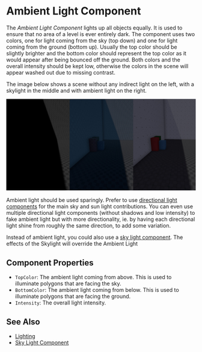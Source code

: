 # Ambient Light Component

The *Ambient Light Component* lights up all objects equally. It is used to ensure that no area of a level is ever entirely dark. The component uses two colors, one for light coming from the sky (top down) and one for light coming from the ground (bottom up). Usually the top color should be slightly brighter and the bottom color should represent the top color as it would appear after being bounced off the ground. Both colors and the overall intensity should be kept low, otherwise the colors in the scene will appear washed out due to missing contrast.

The image below shows a scene without any indirect light on the left, with a skylight in the middle and with ambient light on the right.

![Ambient Light](media/ambient-light.jpg)

Ambient light should be used sparingly. Prefer to use [directional light components](directional-light-component.md) for the main sky and sun light contributions. You can even use multiple directional light components (without shadows and low intensity) to fake ambient light but with more directionality, ie. by having each directional light shine from roughly the same direction, to add some variation.

Instead of ambient light, you could also use a [sky light component](sky-light-component.md). The effects of the Skylight will override the Ambient Light

## Component Properties

* `TopColor`: The ambient light coming from above. This is used to illuminate polygons that are facing the sky.
* `BottomColor`: The ambient light coming from below. This is used to illuminate polygons that are facing the ground.
* `Intensity`: The overall light intensity.

## See Also


* [Lighting](Lighting.md)
* [Sky Light Component](sky-light-component.md)
